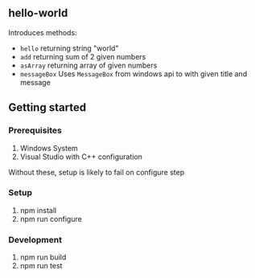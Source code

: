 ## hello-world

Introduces methods:
- `hello` returning string "world"
- `add` returning sum of 2 given numbers
- `asArray` returning array of given numbers
- `messageBox` Uses `MessageBox` from windows api to with given title and message
## Getting started

### Prerequisites

1. Windows System
2. Visual Studio with C++ configuration

Without these, setup is likely to fail on configure step 

### Setup
1. npm install
2. npm run configure

### Development
1. npm run build
2. npm run test